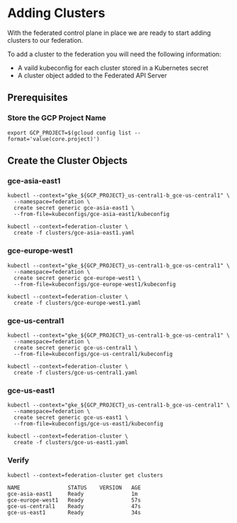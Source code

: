 # Adding Clusters

With the federated control plane in place we are ready to start adding clusters to our federation.

To add a cluster to the federation you will need the following information:

* A vaild kubeconfig for each cluster stored in a Kubernetes secret
* A cluster object added to the Federated API Server

## Prerequisites

### Store the GCP Project Name

```
export GCP_PROJECT=$(gcloud config list --format='value(core.project)')
```

## Create the Cluster Objects

### gce-asia-east1

```
kubectl --context="gke_${GCP_PROJECT}_us-central1-b_gce-us-central1" \
  --namespace=federation \
  create secret generic gce-asia-east1 \
  --from-file=kubeconfigs/gce-asia-east1/kubeconfig
```

```
kubectl --context=federation-cluster \
  create -f clusters/gce-asia-east1.yaml
```

### gce-europe-west1

```
kubectl --context="gke_${GCP_PROJECT}_us-central1-b_gce-us-central1" \
  --namespace=federation \
  create secret generic gce-europe-west1 \
  --from-file=kubeconfigs/gce-europe-west1/kubeconfig
```

```
kubectl --context=federation-cluster \
  create -f clusters/gce-europe-west1.yaml
```

### gce-us-central1

```
kubectl --context="gke_${GCP_PROJECT}_us-central1-b_gce-us-central1" \
  --namespace=federation \
  create secret generic gce-us-central1 \
  --from-file=kubeconfigs/gce-us-central1/kubeconfig
```

```
kubectl --context=federation-cluster \
  create -f clusters/gce-us-central1.yaml
```

### gce-us-east1

```
kubectl --context="gke_${GCP_PROJECT}_us-central1-b_gce-us-central1" \
  --namespace=federation \
  create secret generic gce-us-east1 \
  --from-file=kubeconfigs/gce-us-east1/kubeconfig
```

```
kubectl --context=federation-cluster \
  create -f clusters/gce-us-east1.yaml
```

### Verify

```
kubectl --context=federation-cluster get clusters
```
```
NAME               STATUS    VERSION   AGE
gce-asia-east1     Ready               1m
gce-europe-west1   Ready               57s
gce-us-central1    Ready               47s
gce-us-east1       Ready               34s
```
